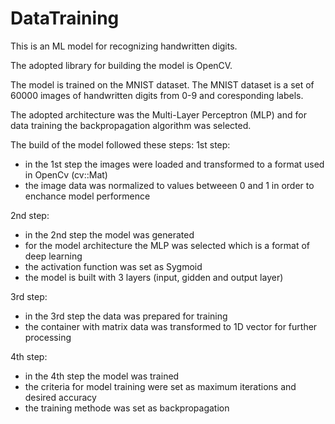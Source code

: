 # DataTraining

This is an ML model for recognizing handwritten digits.

The adopted library for building the model is OpenCV.

The model is trained on the MNIST dataset. The MNIST dataset is a set of 60000 images of handwritten digits from 0-9 and coresponding labels.

The adopted architecture was the Multi-Layer Perceptron (MLP) and for data training the backpropagation algorithm was selected.

The build of the model followed these steps:
1st step:

- in the 1st step the images were loaded and transformed to a format used in OpenCv (cv::Mat)
- the image data was normalized to values betweeen 0 and 1 in order to enchance model performence

2nd step:

- in the 2nd step the model was generated
- for the model architecture the MLP was selected which is a format of deep learning
- the activation function was set as Sygmoid
- the model is built with 3 layers (input, gidden and output layer)

3rd step:

- in the 3rd step the data was prepared for training
- the container with matrix data was transformed to 1D vector for further processing

4th step:

- in the 4th step the model was trained
- the criteria for model training were set as maximum iterations and desired accuracy
- the training methode was set as backpropagation

